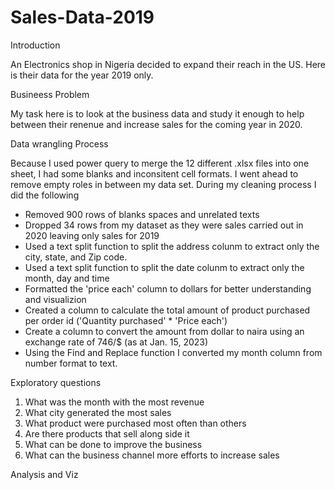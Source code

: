 # Sales-Data-2019

Introduction

An Electronics shop in Nigeria decided to expand their reach in the US. Here is their data for the year 2019 only. 


Busineess Problem

My task here is to look at the business data and study it enough to help between their renenue and increase sales for the coming year in 2020.


Data wrangling Process

Because I used power query to merge the 12 different .xlsx files into one sheet, I had some blanks and inconsitent cell formats. I went 
ahead to remove empty roles in between my data set. During my cleaning process I did the following
- Removed 900 rows of blanks spaces and unrelated texts
- Dropped 34 rows from my dataset as they were sales carried out in 2020 leaving only sales for 2019
- Used a text split function to split the address colunm to extract only the city, state, and Zip code.
- Used a text split function to split the date colunm to extract only the month, day and time
- Formatted the 'price each' column to dollars for better understanding and visualizion
- Created a column to calculate the total amount of product purchased per order id ('Quantity purchased' * 'Price each')
- Create a column to convert the amount from dollar to naira using an exchange rate of 746/$ (as at Jan. 15, 2023)
- Using the Find and Replace function I converted my month column from number format to text.

Exploratory questions
1. What was the month with the most revenue
2. What city generated the most sales
3. What product were purchased most often than others
4. Are there products that sell along side it
5. What can be done to improve the business
6. What can the business channel more efforts to increase sales

Analysis and Viz
